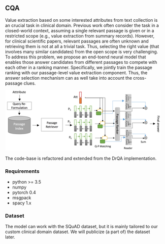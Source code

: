 CQA
---
Value extraction based on some interested
attributes from text collection is an crucial
task in clinical domain. Previous work
often consider the task in a closed-world
context, assuming a single relevant passage
is given or in a restricted scope (e.g.,
value extraction from summary records).
However, for clinical scientific papers, relevant
passages are often unknown and retrieving
them is not at all a trivial task.
Thus, selecting the right value (that involves
many similar candidates) from the
open scope is very challenging. To address
this problem, we propose an end-toend
neural model that enables those answer
candidates from different passages
to compete with each other in a ranking
manner. Specifically, we jointly train
the passage ranking with our passage-level
value extraction component. Thus, the
answer selection mechanism can as well
take into account the cross-passage clues.

![Ranker-Reader model](RR_pipeline.png)

The code-base is refactored and extended from the DrQA implementation.


### Requirements
- python >= 3.5
- numpy
- pytorch 0.4
- msgpack
- spacy 1.x

### Dataset
The model can work with the SQuAD dataset, but it is mainly tailored to our custom clinical domain dataset.
We will publicize (a part of) the dataset later.








